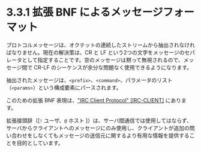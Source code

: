 # 3.3.1 拡張 BNF によるメッセージフォーマット

プロトコルメッセージは、オクテットの連続したストリームから抽出されなければなりません。現在の解決策は、CR と LF という2つの文字をメッセージのセパレータとして指定することです。空のメッセージは黙って無視されるので、メッセージ間で CR-LF のシーケンスが余分な問題なく使用できるようになります。

抽出されたメッセージは、`<prefix>`、`<command>`、パラメータのリスト（`<params>`）という構成要素にパースされます。

このための拡張 BNF 表現は、["IRC Client Protocol" [IRC-CLIENT]](https://solareenlo.com/rfc2812) にあります。

拡張接頭辞（[`!` ユーザ、`@` ホスト ]）は、サーバ間通信では使用してはならず、サーバからクライアントへのメッセージにのみ使用し、クライアントが追加の問い合わせをしなくてもメッセージの送信元に関するより有用な情報を提供することを目的としています。
